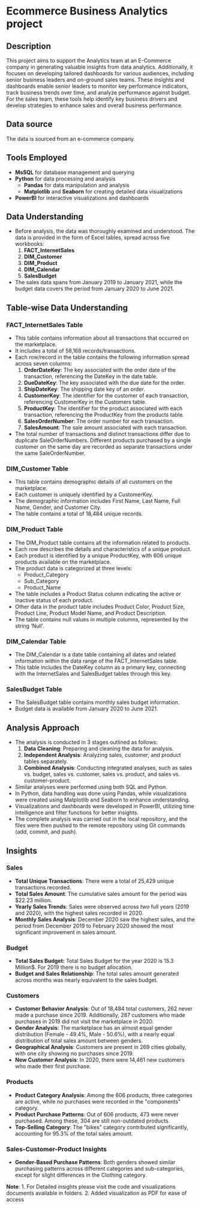 # Ecommerce Business Analytics project

## Description

This project aims to support the Analytics team at an E-Commerce company in generating valuable insights from data analytics. Additionally, it focuses on developing tailored dashboards for various audiences, including senior business leaders and on-ground sales teams. These insights and dashboards enable senior leaders to monitor key performance indicators, track business trends over time, and analyze performance against budget. For the sales team, these tools help identify key business drivers and develop strategies to enhance sales and overall business performance.

## Data source

The data is sourced from an e-commerce company.

## Tools Employed

- **MsSQL** for database management and querying
- **Python** for data processing and analysis
    - **Pandas** for data manipulation and analysis
    - **Matplotlib** and **Seaborn** for creating detailed data visualizations
- **PowerBI** for interactive visualizations and dashboards

## Data Understanding

- Before analysis, the data was thoroughly examined and understood. The data is provided in the form of Excel tables, spread across five workbooks:
    1. **FACT_InternetSales**
    2. **DIM_Customer**
    3. **DIM_Product**
    4. **DIM_Calendar**
    5. **SalesBudget**
- The sales data spans from January 2019 to January 2021, while the budget data covers the period from January 2020 to June 2021.

## Table-wise Data Understanding

### FACT_InternetSales Table

- This table contains information about all transactions that occurred on the marketplace.
- It includes a total of 58,168 records/transactions.
- Each row/record in the table contains the following information spread across seven columns:
    1. **OrderDateKey**: The key associated with the order date of the transaction, referencing the DateKey in the date table.
    2. **DueDateKey**: The key associated with the due date for the order.
    3. **ShipDateKey**: The shipping date key of an order.
    4. **CustomerKey**: The identifier for the customer of each transaction, referencing CustomerKey in the Customers table.
    5. **ProductKey**: The identifier for the product associated with each transaction, referencing the ProductKey from the products table.
    6. **SalesOrderNumber**: The order number for each transaction.
    7. **SalesAmount**: The sale amount associated with each transaction.
- The total number of transactions and distinct transactions differ due to duplicate SaleOrderNumbers. Different products purchased by a single customer on the same day are recorded as separate transactions under the same SaleOrderNumber.

### DIM_Customer Table

- This table contains demographic details of all customers on the marketplace.
- Each customer is uniquely identified by a CustomerKey.
- The demographic information includes First Name, Last Name, Full Name, Gender, and Customer City.
- The table contains a total of 18,484 unique records.

### DIM_Product Table

- The DIM_Product table contains all the information related to products.
- Each row describes the details and characteristics of a unique product.
- Each product is identified by a unique ProductKey, with 606 unique products available on the marketplace.
- The product data is categorized at three levels:
    - Product_Category
    - Sub_Category
    - Product_Name
- The table includes a Product Status column indicating the active or inactive status of each product.
- Other data in the product table includes Product Color, Product Size, Product Line, Product Model Name, and Product Description.
- The table contains null values in multiple columns, represented by the string ‘Null’.

### DIM_Calendar Table

- The DIM_Calendar is a date table containing all dates and related information within the data range of the FACT_InternetSales table.
- This table includes the DateKey column as a primary key, connecting with the InternetSales and SalesBudget tables through this key.

### SalesBudget Table

- The SalesBudget table contains monthly sales budget information.
- Budget data is available from January 2020 to June 2021.

## Analysis Approach

- The analysis is conducted in 3 stages outlined as follows:
    1. **Data Cleaning**: Preparing and cleaning the data for analysis.
    2. **Independent Analysis**: Analyzing sales, customer, and product tables separately.
    3. **Combined Analysis**: Conducting integrated analyses, such as sales vs. budget, sales vs. customer, sales vs. product, and sales vs. customer-product.
- Similar analyses were performed using both SQL and Python.
- In Python, data handling was done using Pandas, while visualizations were created using Matplotlib and Seaborn to enhance understanding.
- Visualizations and dashboards were developed in PowerBI, utilizing time intelligence and filter functions for better insights.
- The complete analysis was carried out in the local repository, and the files were then pushed to the remote repository using Git commands (add, commit, and push).

## Insights

### Sales

- **Total Unique Transactions**: There were a total of 25,429 unique transactions recorded.
- **Total Sales Amount**: The cumulative sales amount for the period was $22.23 million.
- **Yearly Sales Trends**: Sales were observed across two full years (2019 and 2020), with the highest sales recorded in 2020.
- **Monthly Sales Analysis**: December 2020 saw the highest sales, and the period from December 2019 to February 2020 showed the most significant improvement in sales amount.

### Budget

- **Total Sales Budget:** Total Sales Budget for the year 2020 is 15.3 Million$. For 2019 there is no budget allocation.
- **Budget and Sales Relationship**: The total sales amount generated across months was nearly equivalent to the sales budget.

### Customers

- **Customer Behavior Analysis**: Out of 18,484 total customers, 262 never made a purchase since 2019. Additionally, 287 customers who made purchases in 2019 did not visit the marketplace in 2020.
- **Gender Analysis**: The marketplace has an almost equal gender distribution (Female - 49.4%, Male - 50.6%), with a nearly equal distribution of total sales amount between genders.
- **Geographical Analysis**: Customers are present in 269 cities globally, with one city showing no purchases since 2019.
- **New Customer Analysis**: In 2020, there were 14,461 new customers who made their first purchase.

### Products

- **Product Category Analysis**: Among the 606 products, three categories are active, while no purchases were recorded in the "components" category.
- **Product Purchase Patterns**: Out of 606 products, 473 were never purchased. Among these, 304 are still non-outdated products.
- **Top-Selling Category**: The "bikes" category contributed significantly, accounting for 95.3% of the total sales amount.

### Sales-Customer-Product Insights

- **Gender-Based Purchase Patterns**: Both genders showed similar purchasing patterns across different categories and sub-categories, except for slight differences in the Clothing category.

**Note**: 
    1. For Detailed insights please visit the code and visualizations documents available in folders.
    2. Added visualization as PDF for ease of access
